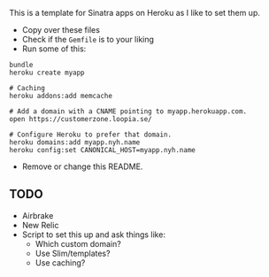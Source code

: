 This is a template for Sinatra apps on Heroku as I like to set them up.

* Copy over these files
* Check if the `Gemfile` is to your liking
* Run some of this:

```
bundle
heroku create myapp

# Caching
heroku addons:add memcache

# Add a domain with a CNAME pointing to myapp.herokuapp.com.
open https://customerzone.loopia.se/

# Configure Heroku to prefer that domain.
heroku domains:add myapp.nyh.name
heroku config:set CANONICAL_HOST=myapp.nyh.name
```

* Remove or change this README.


## TODO

* Airbrake
* New Relic
* Script to set this up and ask things like:
  * Which custom domain?
  * Use Slim/templates?
  * Use caching?
